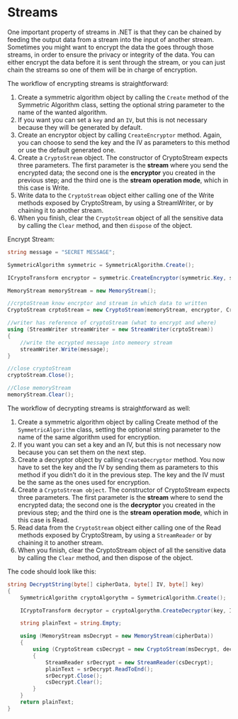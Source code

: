 # Streams

One important property of streams in .NET is that they can be chained by feeding the output data from a stream into the input of another stream. Sometimes you might want to encrypt the data the goes through those streams, in order to ensure the privacy or integrity of the data. You can either encrypt the data before it is sent through the stream, or you can just chain the streams so one of them will be in charge of encryption.

The workflow of encrypting streams is straightforward:

1. Create a symmetric algorithm object by calling the `Create` method of the Symmetric Algorithm class, setting the optional string parameter to the name of the wanted algorithm.
2. If you want you can set a `key` and an `IV`, but this is not necessary because they will be generated by default.
3. Create an encryptor object by calling `CreateEncryptor` method. Again, you can choose to send the key and the IV as parameters to this method or use the default generated one.
4. Create a `CryptoStream` object. The constructor of CryptoStream expects three parameters. The first parameter is the **stream** where you send the encrypted data; the second one is the **encryptor** you created in the previous step; and the third one is the **stream operation mode**, which in this case is Write.
5. Write data to the `CryptoStream` object either calling one of the Write methods exposed by CryptoStream, by using a StreamWriter, or by chaining it to another stream.
6. When you finish, clear the `CryptoStream` object of all the sensitive data by calling the `Clear` method, and then `dispose` of the object.

Encrypt Stream:

```csharp
string message = "SECRET MESSAGE";

SymmetricAlgorithm symmetric = SymmetricAlgorithm.Create();

ICryptoTransform encryptor = symmetric.CreateEncryptor(symmetric.Key, symmetric.IV);

MemoryStream memoryStream = new MemoryStream();

//crptoStream know encrptor and stream in which data to written
CryptoStream crptoStream = new CryptoStream(memoryStream, encryptor, CryptoStreamMode.Write);

//writer has reference of cryptoStream (what to encrypt and where)
using (StreamWriter streamWriter = new StreamWriter(crptoStream))
{
    //write the ecrypted message into memeory stream
    streamWriter.Write(message);
}

//close cryptoStream
cryptoStream.Close();

//Close memoryStream
memoryStream.Clear();
```

The workflow of decrypting streams is straightforward as well:

1. Create a symmetric algorithm object by calling Create method of the `SymmetricAlgorithm` class, setting the optional string parameter to the name of the same algorithm used for encryption.
2. If you want you can set a key and an IV, but this is not necessary now because you can set them on the next step.
3. Create a decryptor object by calling `CreateDecryptor` method. You now have to set the key and the IV by sending them as parameters to this method if you didn’t do it in the previous step. The key and the IV must be the same as the ones used for encryption.
4. Create a `CryptoStream object`. The constructor of CryptoStream expects three parameters. The first parameter is the **stream** where to send the encrypted data; the second one is the **decryptor** you created in the previous step; and the third one is the **stream operation mode**, which in this case is Read.
5. Read data from the `CryptoStream` object either calling one of the Read methods exposed by CryptoStream, by using a `StreamReader` or by chaining it to another stream.
6. When you finish, clear the CryptoStream object of all the sensitive data by calling the `Clear` method, and then dispose of the object.

The code should look like this:

```csharp
string DecryptString(byte[] cipherData, byte[] IV, byte[] key)
{
    SymmetricAlgorithm cryptoAlgorythm = SymmetricAlgorithm.Create();

    ICryptoTransform decryptor = cryptoAlgorythm.CreateDecryptor(key, IV);

    string plainText = string.Empty;

    using (MemoryStream msDecrypt = new MemoryStream(cipherData))
    {
        using (CryptoStream csDecrypt = new CryptoStream(msDecrypt, decryptor, CryptoStreamMode.Read))
        {
            StreamReader srDecrypt = new StreamReader(csDecrypt);
            plainText = srDecrypt.ReadToEnd();
            srDecrypt.Close();
            csDecrypt.Clear();
        }
    }
    return plainText;
}
```
